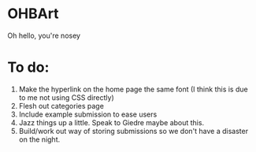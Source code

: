 # OHBArt
Oh hello, you're nosey

# To do:
1. Make the hyperlink on the home page the same font (I think this is due to me not using CSS directly)
2. Flesh out categories page
3. Include example submission to ease users
4. Jazz things up a little. Speak to Giedre maybe about this.
5. Build/work out way of storing submissions so we don't have a disaster on the night.
